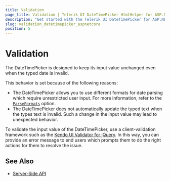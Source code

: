 ```yaml
---
title: Validation
page_title: Validation | Telerik UI DateTimePicker HtmlHelper for ASP.NET Core
description: "Get started with the Telerik UI DateTimePicker for ASP.NET Core and learn how to implement validation rules for its input value."
slug: validation_datetimepicker_aspnetcore
position: 5
---
```


# Validation

The DateTimePicker is designed to keep its input value unchanged even when the typed date is invalid.

This behavior is set because of the following reasons:
- The DateTimePicker allows you to use different formats for date parsing which require unrestricted user input. For more information, refer to the [`ParseFormats`](/api//Kendo.Mvc.UI.Fluent/DateTimePickerBuilder#parseformatssystemstring) option.
- The DateTimePicker does not automatically update the typed text when the types text is invalid. Such a change in the input value may lead to unexpected behavior.

To validate the input value of the DateTimePicker, use a client-validation framework such as the [Kendo UI Validator for jQuery](https://docs.telerik.com/kendo-ui/controls/editors/validator/overview). In this way, you can provide an error message to end users which prompts them to do the right actions for them to resolve the issue.

## See Also

* [Server-Side API](/api/datetimepicker)
